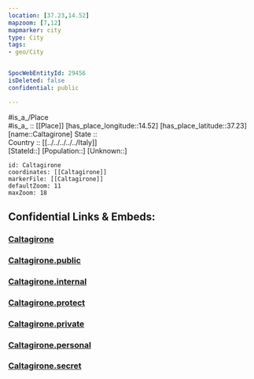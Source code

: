 ```yaml
---
location: [37.23,14.52] 
mapzoom: [7,12] 
mapmarker: city 
type: City
tags:
- geo/City


SpocWebEntityId: 29456
isDeleted: false
confidential: public

---
```

#is_a_/Place  
#is_a_ :: [[Place]] 
[has_place_longitude::14.52] 
[has_place_latitude::37.23] 
[name::Caltagirone] 
State ::  
Country :: [[../../../../../Italy]]  
[StateId::] 
[Population::] 
[Unknown::] 


```leaflet
id: Caltagirone
coordinates: [[Caltagirone]] 
markerFile: [[Caltagirone]] 
defaultZoom: 11 
maxZoom: 18
```


## Confidential Links & Embeds: 

### [Caltagirone](/_Standards/Earth/Continent/Europe/Europe~South/Italy/regions~Italy/Sicily/Catania/City/Caltagirone.md) 

### [Caltagirone.public](/_public/Earth/Continent/Europe/Europe~South/Italy/regions~Italy/Sicily/Catania/City/Caltagirone.public.md) 

### [Caltagirone.internal](/_internal/Earth/Continent/Europe/Europe~South/Italy/regions~Italy/Sicily/Catania/City/Caltagirone.internal.md) 

### [Caltagirone.protect](/_protect/Earth/Continent/Europe/Europe~South/Italy/regions~Italy/Sicily/Catania/City/Caltagirone.protect.md) 

### [Caltagirone.private](/_private/Earth/Continent/Europe/Europe~South/Italy/regions~Italy/Sicily/Catania/City/Caltagirone.private.md) 

### [Caltagirone.personal](/_personal/Earth/Continent/Europe/Europe~South/Italy/regions~Italy/Sicily/Catania/City/Caltagirone.personal.md) 

### [Caltagirone.secret](/_secret/Earth/Continent/Europe/Europe~South/Italy/regions~Italy/Sicily/Catania/City/Caltagirone.secret.md)

